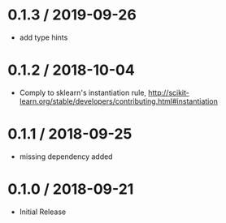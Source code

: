 # 0.1.3 / 2019-09-26

  * add type hints

# 0.1.2 / 2018-10-04

* Comply to sklearn's instantiation rule, http://scikit-learn.org/stable/developers/contributing.html#instantiation

# 0.1.1 / 2018-09-25

  * missing dependency added

# 0.1.0 / 2018-09-21

  * Initial Release
